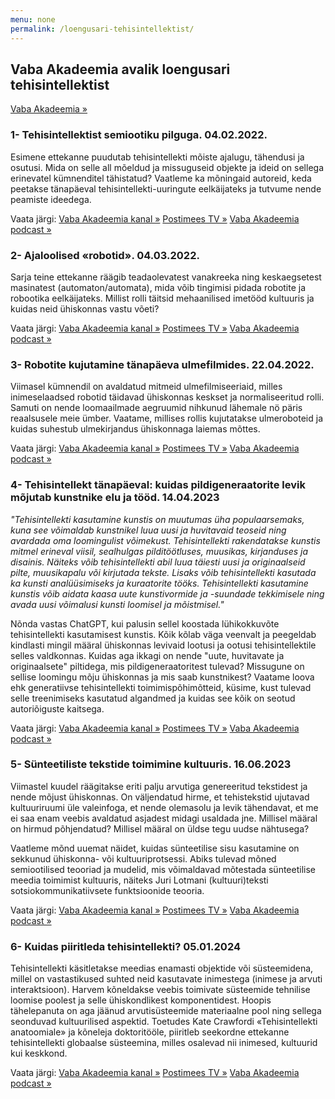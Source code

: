 ```yaml
---
menu: none
permalink: /loengusari-tehisintellektist/
---
```


## Vaba Akadeemia avalik loengusari tehisintellektist

[Vaba Akadeemia »](https://www.vabaakadeemia.ee/)

### 1- Tehisintellektist semiootiku pilguga. 04.02.2022.
Esimene ettekanne puudutab tehisintellekti mõiste ajalugu, tähendusi ja osutusi. Mida on selle all mõeldud ja missuguseid objekte ja ideid on sellega erinevatel kümnenditel tähistatud? Vaatleme ka mõningaid autoreid, keda peetakse tänapäeval tehisintellekti-uuringute eelkäijateks ja tutvume nende peamiste ideedega.

Vaata järgi: [Vaba Akadeemia kanal »](https://youtu.be/gEoEBE7qHgY) [Postimees TV »](https://teadus.postimees.ee/7443757/vaba-akadeemia-loeng-auli-viidalepp-tehisintellektist-semiootiku-pilguga) [Vaba Akadeemia podcast »](https://postimees.pleier.ee/podcast/vaba-akadeemia/127005)


### 2- Ajaloolised «robotid». 04.03.2022.
Sarja teine ettekanne räägib teadaolevatest vanakreeka ning keskaegsetest masinatest (automaton/automata), mida võib tingimisi pidada robotite ja robootika eelkäijateks. Millist rolli täitsid mehaanilised imetööd kultuuris ja kuidas neid ühiskonnas vastu võeti?

Vaata järgi: [Vaba Akadeemia kanal »](https://youtu.be/Ii0nrxOD3AM) [Postimees TV »](https://teadus.postimees.ee/7467658/auli-viidalepp-ajaloolised-robotid) [Vaba Akadeemia podcast »](https://postimees.pleier.ee/podcast/vaba-akadeemia/127008)


### 3- Robotite kujutamine tänapäeva ulmefilmides. 22.04.2022.
Viimasel kümnendil on avaldatud mitmeid ulmefilmiseeriaid, milles inimeselaadsed robotid täidavad ühiskonnas keskset ja normaliseeritud rolli. Samuti on nende loomaailmade aegruumid nihkunud lähemale nö päris reaalsusele meie ümber. Vaatame, millises rollis kujutatakse ulmeroboteid ja kuidas suhestub ulmekirjandus ühiskonnaga laiemas mõttes.

Vaata järgi: [Vaba Akadeemia kanal »](https://youtu.be/zYtZiJ1bcMI) [Postimees TV »](https://teadus.postimees.ee/7504328/vaba-akadeemia-loeng-auli-viidalepp-robotite-kujutamine-tanapaeva-ulmefilmides) [Vaba Akadeemia podcast »](https://postimees.pleier.ee/podcast/vaba-akadeemia/126639)


### 4- Tehisintellekt tänapäeval: kuidas pildigeneraatorite levik mõjutab kunstnike elu ja tööd. 14.04.2023

*"Tehisintellekti kasutamine kunstis on muutumas üha populaarsemaks, kuna see võimaldab kunstnikel luua uusi ja huvitavaid teoseid ning avardada oma loomingulist võimekust. Tehisintellekti rakendatakse kunstis mitmel erineval viisil, sealhulgas pilditöötluses, muusikas, kirjanduses ja disainis. Näiteks võib tehisintellekti abil luua täiesti uusi ja originaalseid pilte, muusikapalu või kirjutada tekste. Lisaks võib tehisintellekti kasutada ka kunsti analüüsimiseks ja kuraatorite tööks. Tehisintellekti kasutamine kunstis võib aidata kaasa uute kunstivormide ja -suundade tekkimisele ning avada uusi võimalusi kunsti loomisel ja mõistmisel."*
 
Nõnda vastas ChatGPT, kui palusin sellel koostada lühikokkuvõte tehisintellekti kasutamisest kunstis. Kõik kõlab väga veenvalt ja peegeldab kindlasti mingil määral ühiskonnas levivaid lootusi ja ootusi tehisintellektile selles valdkonnas. Kuidas aga ikkagi on nende "uute, huvitavate ja originaalsete" piltidega, mis pildigeneraatoritest tulevad? Missugune on sellise loomingu mõju ühiskonnas ja mis saab kunstnikest? Vaatame loova ehk generatiivse tehisintellekti toimimispõhimõtteid, küsime, kust tulevad selle treenimiseks kasutatud algandmed ja kuidas see kõik on seotud autoriõiguste kaitsega.

Vaata järgi: [Vaba Akadeemia kanal »](https://youtu.be/EhZi4UNd0qA) [Postimees TV »](https://tv.postimees.ee/7751600/vaba-akadeemia-auli-viidalepp-tehisintellekt-tanapaeval-kuidas-pildigeneraatorite-levik-mojutab-kunstnike-elu-ja-tood) [Vaba Akadeemia podcast »](https://postimees.pleier.ee/podcast/vaba-akadeemia/153506)


### 5- Sünteetiliste tekstide toimimine kultuuris. 16.06.2023

Viimastel kuudel räägitakse eriti palju arvutiga genereeritud tekstidest ja nende mõjust ühiskonnas. On väljendatud hirme, et tehistekstid ujutavad kultuuriruumi üle valeinfoga, et nende olemasolu ja levik tähendavat, et me ei saa enam veebis avaldatud asjadest midagi usaldada jne. Millisel määral on hirmud põhjendatud? Millisel määral on üldse tegu uudse nähtusega? 

Vaatleme mõnd uuemat näidet, kuidas sünteetilise sisu kasutamine on sekkunud ühiskonna- või kultuuriprotsessi. Abiks tulevad mõned semiootilised teooriad ja mudelid, mis võimaldavad mõtestada sünteetilise meedia toimimist kultuuris, näiteks Juri Lotmani (kultuuri)teksti sotsiokommunikatiivsete funktsioonide teooria.

Vaata järgi: [Vaba Akadeemia kanal »](https://youtu.be/alHmTKkTsW8?feature=shared) [Postimees TV »](https://kultuur.postimees.ee/7796796/vaba-akadeemia-loeng-auli-viidalepp-sunteetiliste-tekstide-toimimine-kultuuris) [Vaba Akadeemia podcast »](https://postimees.pleier.ee/podcast/vaba-akadeemia/157779)


### 6- Kuidas piiritleda tehisintellekti? 05.01.2024

Tehisintellekti käsitletakse meedias enamasti objektide või süsteemidena, millel on vastastikused suhted neid kasutavate inimestega (inimese ja arvuti interaktsioon). Harvem kõneldakse veebis toimivate süsteemide tehnilise loomise poolest ja selle ühiskondlikest komponentidest. Hoopis tähelepanuta on aga jäänud arvutisüsteemide materiaalne pool ning sellega seonduvad kultuurilised aspektid. Toetudes Kate Crawfordi «Tehisintellekti anatoomiale» ja kõneleja doktoritööle, piiritleb seekordne ettekanne tehisintellekti globaalse süsteemina, milles osalevad nii inimesed, kultuurid kui keskkond.

Vaata järgi: [Vaba Akadeemia kanal »](https://youtu.be/5q5OZBwaFk8) [Postimees TV »](https://teadus.postimees.ee/7931497/vaba-akadeemia-loeng-auli-viidalepp-kuidas-piiritleda-tehisintellekti) [Vaba Akadeemia podcast »](https://postimees.pleier.ee/podcast/vaba-akadeemia/175396)
